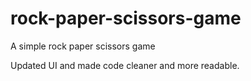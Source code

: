 # rock-paper-scissors-game
A simple rock paper scissors game

Updated UI and made code cleaner and more readable.
